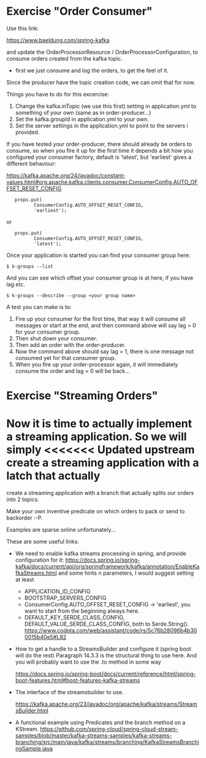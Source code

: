 
# Exercise "Order Consumer" 

Use this link:

https://www.baeldung.com/spring-kafka

and update the OrderProcessorResource / OrderProcessorConfiguration,
to consume orders created from the kafka topic.

* first we just consume and log the orders, to get the feel of it.

Since the producer have the topic creation code, we can omit that for now.

Things you have to do for this excercise:

1. Change the kafka.inTopic (we use this first) setting in application.yml to something of your own (same as in order-producer...)
2. Set the kafka.groupId in application.yml to your own.
3. Set the server settings in the application.yml to point to the servers i provided.

If you have tested your order-producer, there should already be orders to 
consume, so when you fire it up for the first time it depends a bit how you 
configured your consumer factory, default is 'latest', but 'earliest' gives a
different behaviour:

https://kafka.apache.org/24/javadoc/constant-values.html#org.apache.kafka.clients.consumer.ConsumerConfig.AUTO_OFFSET_RESET_CONFIG

```
   props.put(
          ConsumerConfig.AUTO_OFFSET_RESET_CONFIG, 
          'earliest');
```

or 

```
   props.put(
          ConsumerConfig.AUTO_OFFSET_RESET_CONFIG, 
          'latest');
```

Once your application is started you can find your consumer group here:

```
$ k-groups --list 
```

And you can see which offset your consumer group is at here, if you have lag etc.

```
$ k-groups --describe --group <your group name> 
```

A test you can make is to:

1. Fire up your consumer for the first time, that way it will consume all messages or start at the end, and then command above will say lag = 0 for your consumer group.
2. Then shut down your consumer.
3. Then add an order with the order-producer.
4. Now the command above should say lag = 1, there is one message not consumed yet for that consumer group.
5. When you fire up your order-processor again, it will immediately consume the order and lag = 0 will be back...

   
# Exercise "Streaming Orders"

Now it is time to actually implement a streaming application. So we will simply
<<<<<<< Updated upstream
create a streaming application with a latch that actually 
=======
create a streaming application with a branch that actually splits our orders into 2 topics. 

Make your own inventive predicate on which orders to pack or send to backorder :-P.

Examples are sparse online unfortunately...

These are some useful links:

- We need to enable kafka streams processing in spring, and provide configuration for it:
  https://docs.spring.io/spring-kafka/docs/current/api/org/springframework/kafka/annotation/EnableKafkaStreams.html
  and some hints n parameters, I would suggest setting at least 
  - APPLICATION_ID_CONFIG
  - BOOTSTRAP_SERVERS_CONFIG
  - ConsumerConfig.AUTO_OFFSET_RESET_CONFIG -> 'earliest', you want to start from the beginning always here.
  - DEFAULT_KEY_SERDE_CLASS_CONFIG, DEFAULT_VALUE_SERDE_CLASS_CONFIG, both to Serde.String().
  https://www.codota.com/web/assistant/code/rs/5c76b28096b4b300015b40e5#L82

- How to get a handle to a StreamsBuilder and configure it (spring boot will do the rest)
  Paragraph 14.3.3 is the structural thing to use here. And you will probably want to use the .to method in some way
  
  https://docs.spring.io/spring-boot/docs/current/reference/html/spring-boot-features.html#boot-features-kafka-streams

- The interface of the streamsbuilder to use. 

  https://kafka.apache.org/23/javadoc/org/apache/kafka/streams/StreamsBuilder.html

- A functional example using Predicates and the branch method on a KStream.
  https://github.com/spring-cloud/spring-cloud-stream-samples/blob/master/kafka-streams-samples/kafka-streams-branching/src/main/java/kafka/streams/branching/KafkaStreamsBranchingSample.java
  